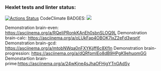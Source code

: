 ### Hexlet tests and linter status:
[![Actions Status](https://github.com/TheFoxSad/python-project-49/workflows/hexlet-check/badge.svg)](https://github.com/TheFoxSad/python-project-49/actions)
CodeClimate BADGES:
<a href="https://codeclimate.com/github/TheFoxSad/python-project-49/maintainability"><img src="https://api.codeclimate.com/v1/badges/c1c4ccbaaf5a0570d752/maintainability" /></a>

Demonstration brain-even: https://asciinema.org/a/RQeIiPRonkKAnEh0sbnSLOQ9L
Demonstration brain-calc: https://asciinema.org/a/oLUkFap4OBOK7lxZ2eFd3wsnY
Demonstration brain-gcd: https://asciinema.org/a/mtobNWqa0nFXYKjjff6c8XfIn
Demonstration brain-progression: https://asciinema.org/a/dQRfpmlEo8dB9HPgK9ehuomGG
Demonstartion brain-prime:https://asciinema.org/a/24wKjne4sJhaOFHigYTnGAdSy
